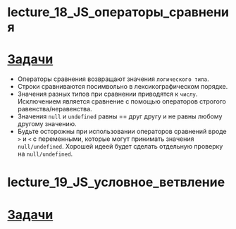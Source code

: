 # lecture_18_JS_операторы_сравнения  

#  [Задачи ](https://github.com/schoolteacherMP/lecture_18_JS/blob/main/tasks.md)  

- Операторы сравнения возвращают значения `логического типа`.   
- Строки сравниваются посимвольно в лексикографическом порядке.  
- Значения разных типов при сравнении приводятся к `числу`. Исключением является сравнение с помощью операторов строгого равенства/неравенства.  
- Значения `null` и `undefined` равны == друг другу и не равны любому другому значению.  
- Будьте осторожны при использовании операторов сравнений вроде `>` и `<` с переменными, которые могут принимать значения `null/undefined`. Хорошей идеей будет сделать отдельную проверку на `null/undefined`.  

# lecture_19_JS_условное_ветвление  

#  [Задачи ](https://github.com/schoolteacherMP/lecture_18_JS_comparison_operators/blob/main/tasks19.md)  
